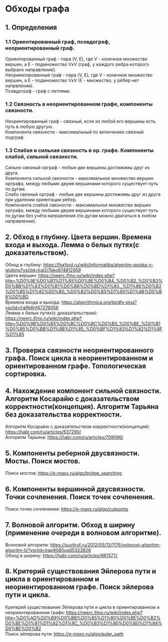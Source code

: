 
# Обходы графа
## 1. Определения
### 1.1 Ориентированный граф, псевдограф, неориентированный граф.
Ориентированный граф - пара (V, E), где V - конечное множество вершин, а E - подмножество VxV (граф, у каждого ребра которого выбрано направление).  
Неориентированный граф - пара (V, E), где V - конечное множество вершин, а E - подмножество VxV (E - множество, у рёбер нет напрвления).  
Псевдограф - граф с петлями.
### 1.2 Связность в неориентированном графе, компоненты связности. 
Неоринтированный граф - связный, если из любой его вершины есть путь в любую другую.  
Компонента связности - максимальный по включению связный подграф.
### 1.3 Слабая и сильная связность в ор. графе. Компоненты слабой, сильной связности.
Сильно связный орграф - любые две вершины достижимы друг из друга.  
Компонента сильной связности - максимальное множество вершин орграфа, между любыми двумя вершинами которого существует путь по дугам.  
Слабо связный орграф - любые две вершины достижимы друг из друга при удалении ориентации рёбер.  
Компонента слабой связности - максимальное множество вершин орграфа, между любыми двумя вершинами которого существует путь по дугам без учёта направления (по дугам можно двигаться в любом направлении).  
## 2. Обход в глубину. Цвета вершин. Времена входа и выхода. Лемма о белых путях(с доказательством).
Обход в глубину: https://foxford.ru/wiki/informatika/algoritm-poiska-v-glubinu?ysclid=lral2i7bko674812959  
Цвета вершин: https://neerc.ifmo.ru/wiki/index.php?title=%D0%9E%D0%B1%D1%85%D0%BE%D0%B4_%D0%B2_%D0%B3%D0%BB%D1%83%D0%B1%D0%B8%D0%BD%D1%83,_%D1%86%D0%B2%D0%B5%D1%82%D0%B0_%D0%B2%D0%B5%D1%80%D1%88%D0%B8%D0%BD  
Времена входа и выхода: https://algorithmica.org/tg/dfs-plus?ysclid=lralfk6nf47276056  
Лемма о белых путях(с доказательством): https://neerc.ifmo.ru/wiki/index.php?title=%D0%9B%D0%B5%D0%BC%D0%BC%D0%B0_%D0%BE_%D0%B1%D0%B5%D0%BB%D1%8B%D1%85_%D0%BF%D1%83%D1%82%D1%8F%D1%85
## 3. Проверка связности неориентированного графа. Поиск цикла в неориентированном и ориентированном графе. Топологическая сортировка.

## 4. Нахождение компонент сильной связности. Алгоритм Косарайю с доказательством корректности(концепция). Алгоритм Тарьяна без доказательства корректности.
Алгоритм Косарайю с доказательством корректности(концепция): https://habr.com/ru/articles/537290/  
Алгоритм Тарьяна: https://habr.com/ru/articles/709096/
## 5. Компоненты реберной двусвязности. Мосты. Поиск мостов.
Поиск мостов: https://e-maxx.ru/algo/bridge_searching
## 6. Компоненты вершинной двусвязности. Точки сочленения. Поиск точек сочленения.
Поиск точек сочленения: https://e-maxx.ru/algo/cutpoints
## 7. Волновой алгоритм. Обход в ширину (применение очереди в волновом алгоритме).
Волновой алгоритм: https://suvitruf.ru/2012/05/13/1176/volnovoj-algoritm-algoritm-li/?ysclid=lrap9080ug65323828  
Обход в ширину: https://habr.com/ru/articles/661577/
## 8. Критерий существования Эйлерова пути и цикла в ориентированном и неориентированном графе. Поиск эйлерова пути и цикла.
Критерий существования Эйлерова пути и цикла в ориентированном и неориентированном графе: https://neerc.ifmo.ru/wiki/index.php?title=%D0%AD%D0%B9%D0%BB%D0%B5%D1%80%D0%BE%D0%B2%D0%BE%D1%81%D1%82%D1%8C_%D0%B3%D1%80%D0%B0%D1%84%D0%BE%D0%B2  
Поиск эйлерова пути: https://e-maxx.ru/algo/euler_path
